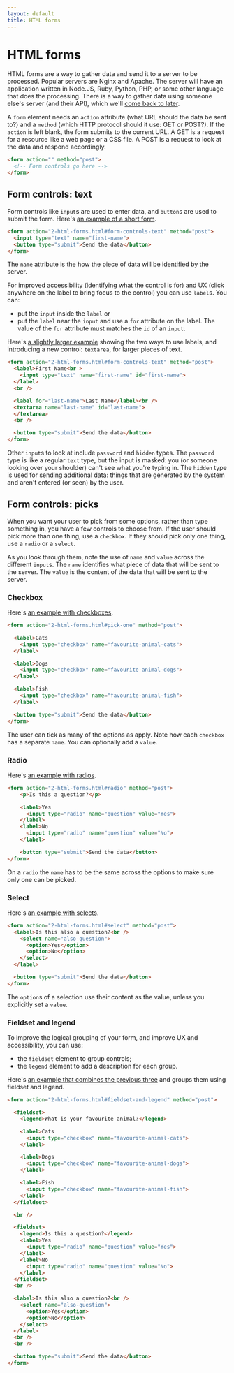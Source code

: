 ```yaml
---
layout: default
title: HTML forms
---
```


# HTML forms

HTML forms are a way to gather data and send it to a server to be processed. Popular servers are Nginx and Apache. The server will have an application written in Node.JS, Ruby, Python, PHP, or some other language that does the processing. There is a way to gather data using someone else's server (and their API), which we'll [come back to later](formspree.html).

A `form` element needs an `action` attribute (what URL should the data be sent to?) and a `method` (which HTTP protocol should it use: GET or POST?). If the `action` is left blank, the form submits to the current URL. A GET is a request for a resource like a web page or a CSS file. A POST is a request to look at the data and respond accordingly.



```html
<form action="" method="post">
  <!-- Form controls go here -->
</form>
```

## Form controls: text

Form controls like `input`s are used to enter data, and `button`s are used to submit the form. Here's [an example of a short form](form-1.html).

```html
<form action="2-html-forms.html#form-controls-text" method="post">
  <input type="text" name="first-name">
  <button type="submit">Send the data</button>
</form>
```

The `name` attribute is the how the piece of data will be identified by the server.

For improved accessibility (identifying what the control is for) and UX (click anywhere on the label to bring focus to the control) you can use `label`s. You can:

* put the `input` inside the `label` or
* put the `label` near the `input` and use a `for` attribute on the label. The value of the `for` attribute must matches the `id` of an `input`.

Here's [a slightly larger example](form-2.html) showing the two ways to use labels, and introducing a new control: `textarea`, for larger pieces of text.

```html
<form action="2-html-forms.html#form-controls-text" method="post">
  <label>First Name<br >
    <input type="text" name="first-name" id="first-name">
  </label>
  <br />

  <label for="last-name">Last Name</label><br />
  <textarea name="last-name" id="last-name">
  </textarea>
  <br />

  <button type="submit">Send the data</button>
</form>
```

Other `input`s to look at include `password` and `hidden` types. The `password` type is like a regular `text` type, but the input is masked: you (or someone looking over your shoulder) can't see what you're typing in. The `hidden` type is used for sending additional data: things that are generated by the system and aren't entered (or seen) by the user.

## Form controls: picks

When you want your user to pick from some options, rather than type something in, you have a few controls to choose from. If the user should pick more than one thing, use a `checkbox`. If they should pick only one thing, use a `radio` or a `select`.

As you look through them, note the use of `name` and `value` across the different `input`s. The `name` identifies what piece of data that will be sent to the server. The `value` is the content of the data that will be sent to the server.

### Checkbox

Here's [an example with checkboxes](form-checkbox.html).

```html
<form action="2-html-forms.html#pick-one" method="post">

  <label>Cats
    <input type="checkbox" name="favourite-animal-cats">
  </label>

  <label>Dogs
    <input type="checkbox" name="favourite-animal-dogs">
  </label>

  <label>Fish
    <input type="checkbox" name="favourite-animal-fish">
  </label>

  <button type="submit">Send the data</button>
</form>
```

The user can tick as many of the options as apply. Note how each `checkbox` has a separate `name`. You can optionally add a `value`.

### Radio

Here's [an example with radios](form-radio.html).

```html
<form action="2-html-forms.html#radio" method="post">
    <p>Is this a question?</p>

    <label>Yes
      <input type="radio" name="question" value="Yes">
    </label>
    <label>No
      <input type="radio" name="question" value="No">
    </label>

    <button type="submit">Send the data</button>
</form>
```

On a `radio` the `name` has to be the same across the options to make sure only one can be picked.

### Select

Here's [an example with selects](form-select.html).

```html
<form action="2-html-forms.html#select" method="post">
  <label>Is this also a question?<br />
    <select name="also-question">
      <option>Yes</option>
      <option>No</option>
    </select>
  </label>

  <button type="submit">Send the data</button>
</form>
```

The `option`s of a selection use their content as the value, unless you explicitly set a `value`.

### Fieldset and legend

To improve the logical grouping of your form, and improve UX and accessibility, you can use:

* the `fieldset` element to group controls;
* the `legend` element to add a description for each group.

Here's [an example that combines the previous three](form-3.html) and groups them using fieldset and legend.

```html
<form action="2-html-forms.html#fieldset-and-legend" method="post">

  <fieldset>
    <legend>What is your favourite animal?</legend>

    <label>Cats
      <input type="checkbox" name="favourite-animal-cats">
    </label>

    <label>Dogs
      <input type="checkbox" name="favourite-animal-dogs">
    </label>

    <label>Fish
      <input type="checkbox" name="favourite-animal-fish">
    </label>
  </fieldset>

  <br />

  <fieldset>
    <legend>Is this a question?</legend>
    <label>Yes
      <input type="radio" name="question" value="Yes">
    </label>
    <label>No
      <input type="radio" name="question" value="No">
    </label>
  </fieldset>
  <br />

  <label>Is this also a question?<br />
    <select name="also-question">
      <option>Yes</option>
      <option>No</option>
    </select>
  </label>
  <br />
  <br />

  <button type="submit">Send the data</button>
</form>
```
